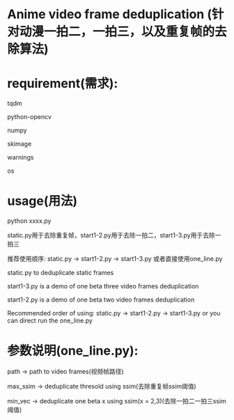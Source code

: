 # Anime video frame deduplication (针对动漫一拍二，一拍三，以及重复帧的去除算法)

# requirement(需求):

tqdm

python-opencv

numpy

skimage

warnings

os

# usage(用法)

python xxxx.py

static.py用于去除重复帧，start1-2.py用于去除一拍二，start1-3.py用于去除一拍三

推荐使用顺序: static.py -> start1-2.py -> start1-3.py 或者直接使用one_line.py

static.py to deduplicate static frames

start1-3.py is a demo of one beta three video frames deduplication

start1-2.py is a demo of one beta two video frames deduplication

Recommended order of using: static.py -> start1-2.py -> start1-3.py or you can direct run the one_line.py

# 参数说明(one_line.py):

path -> path to video frames(视频帧路径)

max_ssim -> deduplicate thresold using ssim(去除重复帧ssim阈值)

min_vec -> deduplicate one beta x using ssim(x = 2,3)(去除一拍二一拍三ssim阈值)
